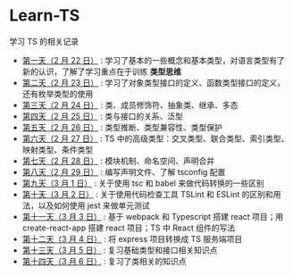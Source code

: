 # Learn-TS

学习 TS 的相关记录

- [第一天（2 月 22 日）](./day-2-22/) : 学习了基本的一些概念和基本类型，对语言类型有了新的认识，了解了学习重点在于训练 **类型思维**
- [第二天（2 月 23 日）](./day-2-23/) : 学习了对象类型接口的定义、函数类型接口的定义，还有枚举类型的使用
- [第三天（2 月 24 日）](./day-2-24/) : 类、成员修饰符、抽象类、继承、多态
- [第四天（2 月 25 日）](./day-2-25/) : 类与接口的关系、泛型
- [第五天（2 月 26 日）](./day-2-26/) : 类型推断、类型兼容性、类型保护
- [第六天（2 月 27 日）](./day-2-27/) : TS 中的高级类型：交叉类型、联合类型、索引类型、映射类型、条件类型
- [第七天（2 月 28 日）](./day-2-28/) : 模块机制、命名空间、声明合并
- [第八天（2 月 29 日）](./day-2-29/) : 编写声明文件、了解 tsconfig 配置
- [第九天（3 月 1 日）](./day-3-1/) : 关于使用 tsc 和 babel 来做代码转换的一些区别
- [第十天（3 月 2 日）](./day-3-2/) : 关于使用代码检查工具 TSLint 和 ESLint 的区别和用法，以及如何使用 jest 来做单元测试
- [第十一天（3 月 3 日）](./day-3-3/) : 基于 webpack 和 Typescript 搭建 react 项目；用 create-react-app 搭建 react 项目；TS 中 React 组件的写法
- [第十二天（3 月 4 日）](./day-3-4/) : 将 express 项目转换成 TS 服务端项目
- [第十三天（3 月 5 日）](./day-3-5/) : 复习基础类型和接口相关知识点
- [第十四天（3 月 6 日）](./day-3-6/) : 复习了类相关的知识点

